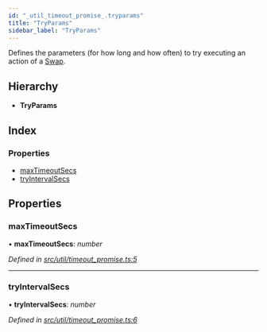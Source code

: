 ```yaml
---
id: "_util_timeout_promise_.tryparams"
title: "TryParams"
sidebar_label: "TryParams"
---
```


Defines the parameters (for how long and how often) to try executing an action of a [Swap](../classes/_swap_.swap.md).

## Hierarchy

* **TryParams**

## Index

### Properties

* [maxTimeoutSecs](_util_timeout_promise_.tryparams.md#maxtimeoutsecs)
* [tryIntervalSecs](_util_timeout_promise_.tryparams.md#tryintervalsecs)

## Properties

###  maxTimeoutSecs

• **maxTimeoutSecs**: *number*

*Defined in [src/util/timeout_promise.ts:5](https://github.com/comit-network/comit-js-sdk/blob/ee6360f/src/util/timeout_promise.ts#L5)*

___

###  tryIntervalSecs

• **tryIntervalSecs**: *number*

*Defined in [src/util/timeout_promise.ts:6](https://github.com/comit-network/comit-js-sdk/blob/ee6360f/src/util/timeout_promise.ts#L6)*
